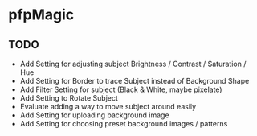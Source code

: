 # pfpMagic
## TODO
* Add Setting for adjusting subject Brightness / Contrast / Saturation / Hue 
* Add Setting for Border to trace Subject instead of Background Shape
* Add Filter Setting for subject (Black & White, maybe pixelate)
* Add Setting to Rotate Subject
* Evaluate adding a way to move subject around easily
* Add Setting for uploading background image
* Add Setting for choosing preset background images / patterns
